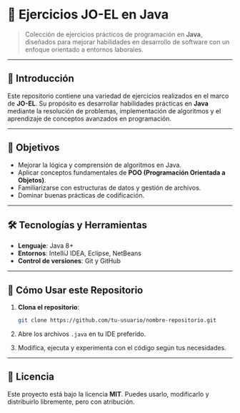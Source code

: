 # 🎯 **Ejercicios JO-EL en Java**  

> Colección de ejercicios prácticos de programación en **Java**, diseñados para mejorar habilidades en desarrollo de software con un enfoque orientado a entornos laborales.  

---

## 📖 **Introducción**  
Este repositorio contiene una variedad de ejercicios realizados en el marco de **JO-EL**. Su propósito es desarrollar habilidades prácticas en **Java** mediante la resolución de problemas, implementación de algoritmos y el aprendizaje de conceptos avanzados en programación.  

---

## 🎯 **Objetivos**  
- Mejorar la lógica y comprensión de algoritmos en Java.  
- Aplicar conceptos fundamentales de **POO (Programación Orientada a Objetos)**.  
- Familiarizarse con estructuras de datos y gestión de archivos.  
- Dominar buenas prácticas de codificación.  

---

## 🛠️ **Tecnologías y Herramientas**  
- **Lenguaje**: Java 8+  
- **Entornos**: IntelliJ IDEA, Eclipse, NetBeans  
- **Control de versiones**: Git y GitHub  

---

## 🚀 **Cómo Usar este Repositorio**  
1. **Clona el repositorio**:
   
   ```bash  
   git clone https://github.com/tu-usuario/nombre-repositorio.git  
   ```  
3. Abre los archivos `.java` en tu IDE preferido.  
4. Modifica, ejecuta y experimenta con el código según tus necesidades.  

---

## 📄 **Licencia**  
Este proyecto está bajo la licencia **MIT**. Puedes usarlo, modificarlo y distribuirlo libremente, pero con atribución.  
